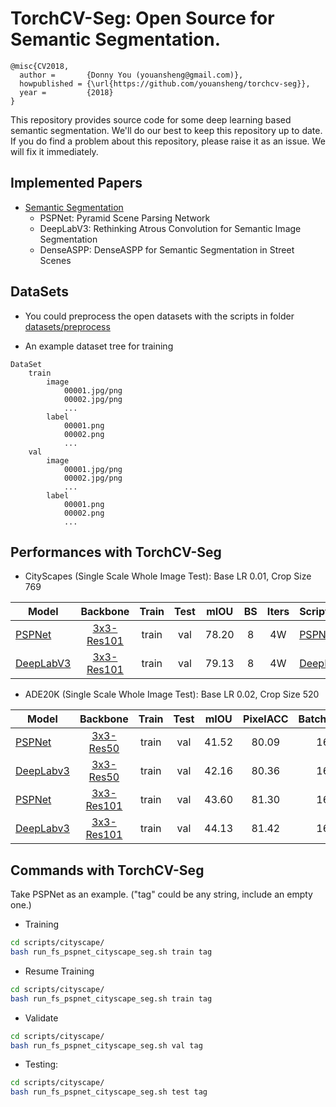 # TorchCV-Seg: Open Source for Semantic Segmentation.
```
@misc{CV2018,
  author =       {Donny You (youansheng@gmail.com)},
  howpublished = {\url{https://github.com/youansheng/torchcv-seg}},
  year =         {2018}
}
```

This repository provides source code for some deep learning based semantic segmentation. We'll do our best to keep this repository up to date.  If you do find a problem about this repository, please raise it as an issue. We will fix it immediately.


## Implemented Papers

- [Semantic Segmentation](https://github.com/youansheng/torchcv-seg/tree/master/methods)
    - PSPNet: Pyramid Scene Parsing Network
    - DeepLabV3: Rethinking Atrous Convolution for Semantic Image Segmentation
    - DenseASPP: DenseASPP for Semantic Segmentation in Street Scenes

## DataSets
- You could preprocess the open datasets with the scripts in folder [datasets/preprocess](https://github.com/youansheng/torchcv-seg/tree/master/datasets/preprocess)

- An example dataset tree for training
```
DataSet
    train
        image
            00001.jpg/png
            00002.jpg/png
            ...
        label
            00001.png
            00002.png
            ...
    val
        image
            00001.jpg/png
            00002.jpg/png
            ...
        label
            00001.png
            00002.png
            ...
```

## Performances with TorchCV-Seg

- CityScapes (Single Scale Whole Image Test): Base LR 0.01, Crop Size 769

| Model | Backbone | Train | Test | mIOU | BS | Iters | Scripts |
|--------|:---------:|:------:|:------:|:------:|:------:|:------:|:------|
| [PSPNet]() | [3x3-Res101](https://drive.google.com/open?id=1bUzCKazlh8ElGVYWlABBAb0b0uIqFgtR) | train | val | 78.20 | 8 | 4W | [PSPNet](https://github.com/youansheng/torchcv-seg/blob/master/scripts/cityscape/run_fs_pspnet_cityscape_seg.sh) |
| [DeepLabV3]() | [3x3-Res101](https://drive.google.com/open?id=1bUzCKazlh8ElGVYWlABBAb0b0uIqFgtR) | train | val | 79.13 | 8 | 4W | [DeepLabV3](https://github.com/youansheng/torchcv-seg/blob/master/scripts/cityscape/run_fs_deeplabv3_cityscape_seg.sh) |


- ADE20K (Single Scale Whole Image Test): Base LR 0.02, Crop Size 520

| Model | Backbone | Train | Test | mIOU | PixelACC | BatchSize | Iters | Scripts |
|--------|:---------:|:------:|:------:|:------:|:------:|:------:|:------:|:------|
| [PSPNet]() | [3x3-Res50]() | train | val | 41.52 | 80.09 | 16 | 15W | [PSPNet](https://github.com/youansheng/torchcv-seg/blob/master/scripts/ade20k/run_fs_res50_pspnet_ade20k_seg.sh) |
| [DeepLabv3]() | [3x3-Res50]() | train | val | 42.16 | 80.36 | 16 | 15W | [DeepLabV3](https://github.com/youansheng/torchcv-seg/blob/master/scripts/ade20k/run_fs_res50_deeplabv3_ade20k_seg.sh) |
| [PSPNet]() | [3x3-Res101]() | train | val | 43.60 | 81.30 | 16 | 15W | [PSPNet](https://github.com/youansheng/torchcv-seg/blob/master/scripts/ade20k/run_fs_res101_pspnet_ade20k_seg.sh) |
| [DeepLabv3]() | [3x3-Res101]() | train | val | 44.13 | 81.42 | 16 | 15W | [DeepLabV3](https://github.com/youansheng/torchcv-seg/blob/master/scripts/ade20k/run_fs_res101_deeplabv3_ade20k_seg.sh) |


## Commands with TorchCV-Seg

Take PSPNet as an example. ("tag" could be any string, include an empty one.)
- Training
```bash
cd scripts/cityscape/
bash run_fs_pspnet_cityscape_seg.sh train tag
```

- Resume Training
```bash
cd scripts/cityscape/
bash run_fs_pspnet_cityscape_seg.sh train tag
```

- Validate
```bash
cd scripts/cityscape/
bash run_fs_pspnet_cityscape_seg.sh val tag
```

- Testing:
```bash
cd scripts/cityscape/
bash run_fs_pspnet_cityscape_seg.sh test tag
```
